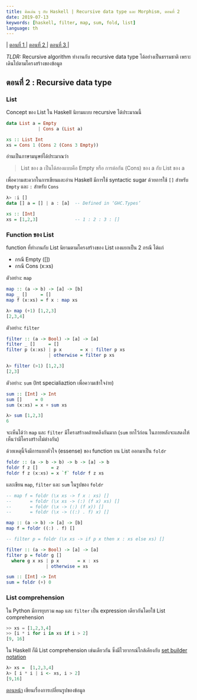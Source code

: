 ```yaml
---
title: คิดเล่น ๆ กับ Haskell | Recursive data type และ Morphism, ตอนที่ 2
date: 2019-07-13
keywords: [haskell, filter, map, sum, fold, list]
language: th
---
```

| [ตอนที่ 1 ](/posts/recursive_data_function-th_1)
| [ตอนที่ 2 ](/posts/recursive_data_function-th_2)
| [ตอนที่ 3 ](/posts/recursive_data_function-th_3)
|

*TLDR:* Recursive algorithm ทำงานกับ recursive data type ได้อย่างเป็นธรรมชาติ เพราะเดินไปตามโครงสร้างของข้อมูล

## ตอนที่ 2 : Recursive data type

### List
Concept ของ List ใน Haskell นิยามแบบ recursive ได้ประมาณนี้

```Haskell
data List a = Empty
            | Cons a (List a)

xs :: List Int
xs = Cons 1 (Cons 2 (Cons 3 Empty))
```

อ่านเป็นภาษามนุษย์ได้ประมาณว่า
> List ของ a เป็นได้สองแบบคือ Empty หรือ การต่อกัน (Cons) ของ a กับ List ของ a

เพื่อความสะดวกในการเขียนและอ่าน Haskell มีการใช้ syntactic sugar ด้วยการใช้ `[]` สำหรับ `Empty` และ `:` สำหรับ `Cons`

```haskell
λ> :i []
data [] a = [] | a : [a]  -- Defined in ‘GHC.Types’

xs :: [Int]
xs = [1,2,3]              -- 1 : 2 : 3 : []
```

### Function ของ List

function ที่ทำงานกับ List นิยามตามโครงสร้างของ List เองแยกเป็น 2 กรณี ได้แก่ 
- กรณี Empty ([])
- กรณี Cons  (x:xs)

ตัวอย่าง: `map`

```haskell
map :: (a -> b) -> [a] -> [b]
map _ []     = []
map f (x:xs) = f x : map xs
```

```haskell
λ> map (+1) [1,2,3]
[2,3,4]
```

ตัวอย่าง: `filter`

```haskell
filter :: (a -> Bool) -> [a] -> [a]
filter _ []     = []
filter p (x:xs) | p x       = x : filter p xs
                | otherwise = filter p xs
```

```haskell
λ> filter (>1) [1,2,3]
[2,3]
```
ตัวอย่าง: `sum` (Int specialiaztion เพื่อความเข้าใจง่าย)

```haskell
sum :: [Int] -> Int
sum []     = 0
sum (x:xs) = x + sum xs
```

```haskell
λ> sum [1,2,3]
6
```

จะเห็นได้ว่า `map` และ `filter` มีโครงสร้างคล้ายคลึงกันมาก (`sum` ยกไว้ก่อน ในภายหลังจะแสดงให้เห็นว่ามีโครงสร้างไม่ต่างกัน)

ด้วยเหตุนี้จึงมีการแยกหัวใจ (essense) ของ function บน List ออกมาเป็น `foldr`

```haskell
foldr :: (a -> b -> b) -> b -> [a] -> b
foldr f z []     = z
foldr f z (x:xs) = x `f` foldr f z xs
```
และเขียน `map`, `filter` และ `sum` ในรูปของ `foldr`

```haskell
-- map f = foldr (\x xs -> f x : xs) []
--       = foldr (\x xs -> (:) (f x) xs) []
--       = foldr (\x -> (:) (f x)) []
--       = foldr (\x -> ((:) . f) x) []

map :: (a -> b) -> [a] -> [b]
map f = foldr ((:) . f) []
```

```haskell
-- filter p = foldr (\x xs -> if p x then x : xs else xs) []

filter :: (a -> Bool) -> [a] -> [a]
filter p = foldr g []
  where g x xs | p x       = x : xs
               | otherwise = xs
```

```haskell
sum :: [Int] -> Int
sum = foldr (+) 0
```

### List comprehension

ใน Python มีการยุบรวม `map` และ `filter` เป็น expression เดียวกันโดยใข้ List comprehension

```python
>> xs = [1,2,3,4]
>> [i * i for i in xs if i > 2]
[9, 16]
```

ใน Haskell ก็มี List comprehension เช่นเดียวกัน ซึ่งมีไวยากรณ์ไกล้เคียงกับ [set builder notation](https://en.wikipedia.org/wiki/Set-builder_notation)

```haskell
λ> xs =  [1,2,3,4]
λ> [ i * i | i <- xs, i > 2]
[9,16]
```
[ตอนหน้า](/posts/recursive_data_function-th_3) เขียนเรื่องการเปลี่ยนรูปของข้อมูล
